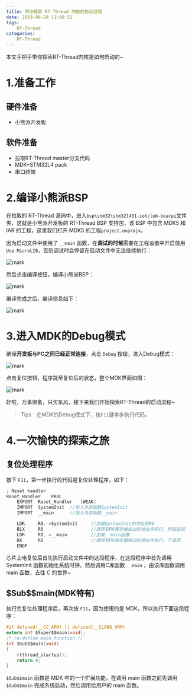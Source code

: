 ```yaml
---
title: 带你探索 RT-Thread 内核的启动过程
date: 2019-08-20 11:06:52
tags:
    RT-Thread
categories:
    RT-Thread
---
```


本文手把手带你探索RT-Thread内核是如何启动的~

<!--more-->
# 1.准备工作

## 硬件准备

- 小熊派开发板

## 软件准备

- 拉取RT-Thread master分支代码
- MDK+STM32L4 pack
- 串口终端

# 2.编译小熊派BSP

在拉取的 RT-Thread 源码中，进入`bsp\stm32\stm32l431-iotclub-bearpi`文件夹，这就是小熊派开发板的 RT-Thread BSP 支持包，该 BSP 中包含 MDK5 和 IAR 的工程，这里我们打开 MDK5 的工程`project.uvprojx`。

因为启动文件中使用了 `__main` 函数，在**调试的时候**需要在工程设置中开启使用`Use MicroLIB`，否则调试时会停留在启动文件中无法继续执行：

![mark](http://mculover666.cn/image/20190825/U209JYiVW4fl.png?imageslim)

然后点击编译按钮，编译小熊派BSP：

![mark](http://mculover666.cn/image/20190825/25V5BKbCpHGB.png?imageslim)

编译完成之后，编译信息如下：

![mark](http://mculover666.cn/image/20190825/fMALpn37B2P1.png?imageslim)

# 3.进入MDK的Debug模式

确保**开发板与PC之间已经正常连接**，点击 `Debug` 按钮，进入Debug模式：

![mark](http://mculover666.cn/image/20190825/EME5NH92Fdj8.png?imageslim)

点击复位按钮，程序跳至复位后的状态，整个MDK界面如图：

![mark](http://mculover666.cn/image/20190825/juLfh4k5LJxn.png?imageslim)

好啦，万事俱备，只欠东风，接下来我们开始探索RT-Thread的启动流程~

>Tips：在MDK的Debug模式下，按`F11`键单步执行代码。

# 4.一次愉快的探索之旅

## 复位处理程序
按下 `F11`，第一步执行的代码是复位处理程序，如下：
```c
; Reset handler
Reset_Handler    PROC
    EXPORT  Reset_Handler   [WEAK]
    IMPORT  SystemInit  //导入外部函数SystemInit
    IMPORT  __main      //导入外部函数__main

    LDR     R0, =SystemInit     //加载SystemInit的地址到R0
    BLX     R0                  //跳转到R0寄存器给出的地址中执行，然后返回
    LDR     R0, =__main         //加载__main函数
    BX      R0                  //跳转到R0寄存器给出的地址中执行，不返回
    ENDP
```
芯片上电复位后首先执行启动文件中的这段程序，在这段程序中首先调用 SystemInit 函数初始化系统时钟，然后调用C库函数 `__main` ，由该库函数调用 main 函数，去往 C 的世界~

## \$Sub\$\$main(MDK特有)
执行完复位处理程序后，再次按 `F11`，因为使用的是 MDK，所以执行下面这段程序：
```c
#if defined(__CC_ARM) || defined(__CLANG_ARM)
extern int $Super$$main(void);
/* re-define main function */
int $Sub$$main(void)
{
    rtthread_startup();
    return 0;
}
```
`$Sub$$main` 函数是 MDK 中的一个扩展功能，在调用 main 函数之前先调用`$Sub$$main` 完成系统启动，然后调用给用户的 main 函数。





